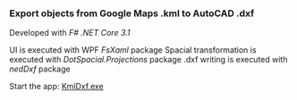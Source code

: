 ### Export objects from Google Maps .kml to AutoCAD .dxf

Developed with *F# .NET Core 3.1*

UI is executed with WPF *FsXaml* package
Spacial transformation is executed with *DotSpacial.Projections* package
.dxf writing is executed with *nedDxf* package

Start the app:
[KmlDxf.exe](/bin/Debug/netcoreapp3.1/KmlDxf.exe)